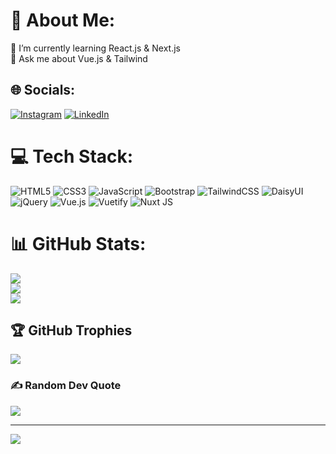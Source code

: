 # 💫 About Me:
🌱 I’m currently learning React.js & Next.js <br>💬 Ask me about Vue.js & Tailwind

## 🌐 Socials:
[![Instagram](https://img.shields.io/badge/Instagram-%23E4405F.svg?logo=Instagram&logoColor=white)](https://instagram.com/https://www.instagram.com/mohammadamin_sh3/) [![LinkedIn](https://img.shields.io/badge/LinkedIn-%230077B5.svg?logo=linkedin&logoColor=white)]([[www.linkedin.com/in/mohammadamin-shahriyari](https://www.linkedin.com/in/mohammadamin-shahriyari/)](https://linkdein.com/https://www.linkedin.com/in/mohammadamin-shahriyari/)) 

# 💻 Tech Stack:
![HTML5](https://img.shields.io/badge/html5-%23E34F26.svg?style=flat&logo=html5&logoColor=white) ![CSS3](https://img.shields.io/badge/css3-%231572B6.svg?style=flat&logo=css3&logoColor=white) ![JavaScript](https://img.shields.io/badge/javascript-%23323330.svg?style=flat&logo=javascript&logoColor=%23F7DF1E) ![Bootstrap](https://img.shields.io/badge/bootstrap-%238511FA.svg?style=flat&logo=bootstrap&logoColor=white) ![TailwindCSS](https://img.shields.io/badge/tailwindcss-%2338B2AC.svg?style=flat&logo=tailwind-css&logoColor=white) ![DaisyUI](https://img.shields.io/badge/daisyui-5A0EF8?style=flat&logo=daisyui&logoColor=white) ![jQuery](https://img.shields.io/badge/jquery-%230769AD.svg?style=flat&logo=jquery&logoColor=white) ![Vue.js](https://img.shields.io/badge/vue.js-%2335495e.svg?style=flat&logo=vuedotjs&logoColor=%234FC08D) ![Vuetify](https://img.shields.io/badge/Vuetify-1867C0?style=flat&logo=vuetify&logoColor=AEDDFF) ![Nuxt JS](https://img.shields.io/badge/Nuxt-002E3B?style=flat&logo=nuxt.js&logoColor=#00DC82) 
# 📊 GitHub Stats:
![](https://github-readme-stats.vercel.app/api?username=mohammadamin-shahriyari&theme=merko&hide_border=true&include_all_commits=true&count_private=false)<br/>
![](https://github-readme-streak-stats.herokuapp.com/?user=mohammadamin-shahriyari&theme=merko&hide_border=true)<br/>
![](https://github-readme-stats.vercel.app/api/top-langs/?username=mohammadamin-shahriyari&theme=merko&hide_border=true&include_all_commits=true&count_private=false&layout=compact)

## 🏆 GitHub Trophies
![](https://github-profile-trophy.vercel.app/?username=mohammadamin-shahriyari&theme=radical&no-frame=true&no-bg=false&margin-w=4)

### ✍️ Random Dev Quote
![](https://quotes-github-readme.vercel.app/api?type=horizontal&theme=radical)


---
[![](https://visitcount.itsvg.in/api?id=mohammadamin-shahriyari&icon=0&color=6)](https://visitcount.itsvg.in)

<!-- Proudly created with GPRM ( https://gprm.itsvg.in ) -->


